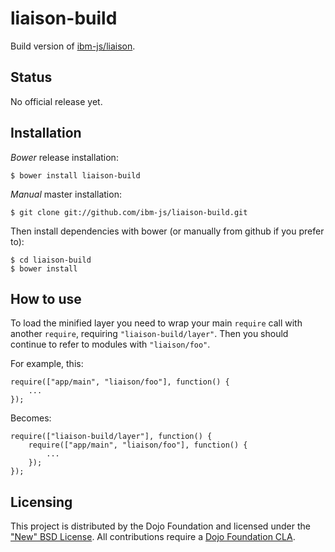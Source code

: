 # liaison-build

Build version of [ibm-js/liaison](https://github.com/ibm-js/liaison).

## Status

No official release yet.

## Installation

_Bower_ release installation:

    $ bower install liaison-build

_Manual_ master installation:

    $ git clone git://github.com/ibm-js/liaison-build.git

Then install dependencies with bower (or manually from github if you prefer to):

	$ cd liaison-build
	$ bower install


## How to use

To load the minified layer you need to wrap your main `require` call with another `require`, requiring `"liaison-build/layer"`. Then you should continue to
refer to modules with `"liaison/foo"`.

For example, this:
```
require(["app/main", "liaison/foo"], function() {
	...
});
```
Becomes:
```
require(["liaison-build/layer"], function() {
	require(["app/main", "liaison/foo"], function() {
		...
	});
});
```

## Licensing

This project is distributed by the Dojo Foundation and licensed under the ["New" BSD License](./LICENSE).
All contributions require a [Dojo Foundation CLA](http://dojofoundation.org/about/claForm).
